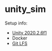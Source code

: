 # unity_sim

Setup info:
- [Unity 2020.2.6f1](https://unity3d.com/unity/whats-new/2020.2.6)
- Docker
- [Git LFS](https://git-lfs.github.com/)
